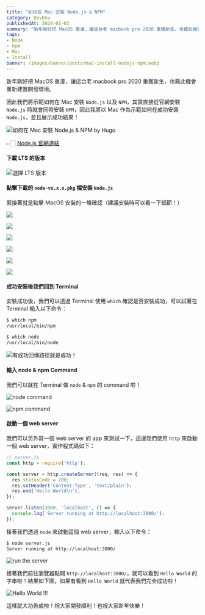 ```yaml
---
title: "如何在 Mac 安裝 Node.js & NPM"
category: DevEnv
publishedAt: 2024-01-03
summary: "新年剛好把 MacOS 重灌，讓這台老 macbook pro 2020 重獲新生，也藉此機會重新建置開發環境。因此我們將示範如何在 Mac 安裝 Node.js 以及 NPM，其實直接從官網安裝 Node.js 時就會同時安裝 NPM，因此我將以 Mac 作為示範如何在成功安裝 Node.js，並且展示成功結果！"
tags: 
- Node
- npm
- Mac
- Install
banner: /images/banner/posts/mac-install-nodejs-npm.webp
---
```


新年剛好把 MacOS 重灌，讓這台老 macbook pro 2020 重獲新生，也藉此機會重新建置開發環境。

因此我們將示範如何在 Mac 安裝 `Node.js` 以及 `NPM`，其實直接從官網安裝 `Node.js` 時就會同時安裝 `NPM`，因此我將以 Mac 作為示範如何在成功安裝 `Node.js`，並且展示成功結果！

![如何在 Mac 安裝 Node.js & NPM by Hugo](/images/banner/posts/mac-install-nodejs-npm.webp)

👉🏻 [Node.js 官網連結](https://nodejs.org/en?source=post_page-----3d7101d998f4--------------------------------)

#### 下載 LTS 的版本

![選擇 LTS 版本](https://miro.medium.com/v2/resize:fit:1400/format:webp/1*aREalwTkLM8kSMAokcCBvw.png)

#### 點擊下載的 `node-vx.x.x.pkg` 檔安裝 `Node.js`

緊接著就是點擊 MacOS 安裝的一堆確認（建議安裝時可以看一下細節！）

![](https://miro.medium.com/v2/resize:fit:1000/format:webp/1*dAvr0F9ceBHDgU7PCeDGtA.png)

![](https://miro.medium.com/v2/resize:fit:1000/format:webp/1*62YZY321G_LxvvFvHNiblA.png)

![](https://miro.medium.com/v2/resize:fit:1000/format:webp/1*jpdJaKgGK14D8H1ypSuQ3g.png)

![](https://miro.medium.com/v2/resize:fit:1000/format:webp/1*PNhmDNjLvukKMrVKwQhjRg.png)

![](https://miro.medium.com/v2/resize:fit:1000/format:webp/1*F8rHXI-ZTIJkwpb9G6aGWw.png)

![](https://miro.medium.com/v2/resize:fit:1000/format:webp/1*IaKki0SZuybAVHPCev-G-g.png)

#### 成功安裝後我們回到 Terminal

安裝成功後，我們可以透過 Terminal 使用 `which` 確認是否安裝成功，可以試著在 Terminal 輸入以下命令：

```bash
$ which npm
/usr/local/bin/npm

$ which node
/usr/local/bin/node
```

![有成功回傳路徑就是成功！](https://miro.medium.com/v2/resize:fit:1400/format:webp/1*wWCsxVfJS98KftYNcypWhg.png)

#### 輸入 node & npm Command

我們可以就在 Terminal 做 `node` & `npm` 的 command 啦！

![node command](https://miro.medium.com/v2/resize:fit:1000/format:webp/1*P_rTeMsh4tUrbfbdR4KkNw.png)

![npm command](https://miro.medium.com/v2/resize:fit:1000/format:webp/1*YGQ7GD9BDgk49o0Y14hItQ.png)

#### 啟動一個 web server

我們可以另外寫一個 web server 的 app 來測試一下，這邊我們使用 `http` 來啟動一個 web server，實作程式碼如下：

```javascript
// server.js
const http = require('http');

const server = http.createServer((req, res) => {
  res.statusCode = 200;
  res.setHeader('Content-Type', 'text/plain');
  res.end('Hello World\n');
});

server.listen(3000, 'localhost', () => {
  console.log('Server running at http://localhost:3000/');
});
```

接著我們透過 `node` 來啟動這個 web server，輸入以下命令：

```bash
$ node server.js
Server running at http://localhost:3000/
```

![run the server](https://miro.medium.com/v2/resize:fit:1400/format:webp/1*RKp-Y_Tet-mljSanTCKfcw.png)

接著我們前往瀏覽器點開 `http://localhost:3000/`，就可以看到 `Hello World` 的字串啦！結果如下圖，如果有看到 `Hello World` 就代表我們完全成功啦！

![Hello World !!!](https://miro.medium.com/v2/resize:fit:1400/format:webp/1*1JkRsWl-n7Gex7hsnbb7xA.png)

這樣就大功告成啦！祝大家開發順利！也祝大家新年快樂！
